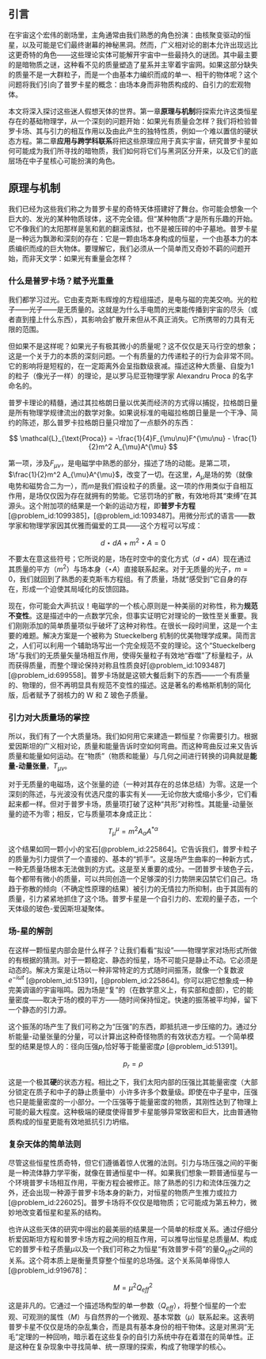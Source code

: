 ## 引言
在宇宙这个宏伟的剧场里，主角通常由我们熟悉的角色扮演：由核聚变驱动的恒星，以及可能是它们最终谢幕的神秘黑洞。然而，广义相对论的剧本允许出现远比这更奇特的角色——这些理论实体可能解开宇宙中一些最持久的谜团。其中最主要的是暗物质之谜，这种看不见的质量塑造了星系并主宰着宇宙网。如果这部分缺失的质量不是一大群粒子，而是一个由基本力编织而成的单一、相干的物体呢？这个问题将我们引向了普罗卡星的概念：由场本身而非物质构成的、自引力的宏观物体。

本文将深入探讨这些迷人假想天体的世界。第一章**原理与机制**将探索允许这类恒星存在的基础物理学，从一个深刻的问题开始：如果光有质量会怎样？我们将检验普罗卡场、其与引力的相互作用以及由此产生的独特性质，例如一个难以置信的硬状态方程。第二章**应用与跨学科联系**将把这些原理应用于真实宇宙，研究普罗卡星如何可能成为我们所寻找的暗物质，我们如何将它们与黑洞区分开来，以及它们的底层场在中子星核心可能扮演的角色。

## 原理与机制

我们已经为这些我们称之为普罗卡星的奇特天体搭建好了舞台。你可能会想象一个巨大的、发光的某种物质球体，这不完全错。但“某种物质”才是所有乐趣的开始。它不像我们的太阳那样是氢和氦的翻滚炼狱，也不是被压碎的中子墓地。普罗卡星是一种远为飘渺和深刻的存在：它是一颗由场本身构成的恒星，一个由基本力的本质编织而成的巨大物体。要理解它，我们必须从一个简单而又奇妙不羁的问题开始，而非天文学：如果光有重量会怎样？

### 什么是普罗卡场？赋予光重量

我们都学习过光。它由麦克斯韦辉煌的方程组描述，是电与磁的完美交响。光的粒子——光子——是无质量的。这就是为什么手电筒的光束能传播到宇宙的尽头（或者直到撞上什么东西），其影响会扩散开来但从不真正消失。它所携带的力具有无限的范围。

但如果不是这样呢？如果光子有极其微小的质量呢？这不仅仅是天马行空的想象；这是一个关于力的本质的深刻问题。一个有质量的力传递粒子的行为会非常不同。它的影响将是短程的，在一定距离外会呈指数级衰减。描述这种大质量、自旋为1的粒子（像光子一样）的理论，是以罗马尼亚物理学家 Alexandru Proca 的名字命名的。

普罗卡理论的精髓，通过其拉格朗日量以优美而经济的方式得以捕捉，拉格朗日量是所有物理学规律流出的数学对象。如果说标准的电磁拉格朗日量是一个干净、简约的陈述，那么普罗卡拉格朗日量只增加了一点额外的东西：

$$ \mathcal{L}_{\text{Proca}} = -\frac{1}{4}F_{\mu\nu}F^{\mu\nu} - \frac{1}{2}m^2 A_{\mu}A^{\mu} $$

第一项，涉及$F_{\mu\nu}$，是电磁学中熟悉的部分，描述了场的动能。是第二项，$\frac{1}{2}m^2 A_{\mu}A^{\mu}$，改变了一切。在这里，$A_{\mu}$是场的势（就像电势和磁势合二为一），而$m$是我们假设粒子的质量。这一项的作用类似于自相互作用，是场仅仅因为存在就拥有的势能。它惩罚场的扩散，有效地将其“束缚”在其源头。这个附加项的结果是一个新的运动方程，即**普罗卡方程**[@problem_id:1099385]，[@problem_id:1093487]。用微分形式的语言——数学家和物理学家因其优雅而偏爱的工具——这个方程可以写成：

$$ d\star dA + m^2 \star A = 0 $$

不要太在意这些符号；它所说的是，场在时空中的变化方式（$d\star dA$）现在通过其质量的平方（$m^2$）与场本身（$\star A$）直接联系起来。对于无质量的光子，$m=0$，我们就回到了熟悉的麦克斯韦方程组。有了质量，场就“感受到”它自身的存在，形成一个迫使其局域化的反馈回路。

现在，你可能会大声抗议！电磁学的一个核心原则是一种美丽的对称性，称为**规范不变性**。这是描述中的一点数学冗余，但事实证明它对理论的一致性至关重要。我们刚刚添加的简单质量项似乎破坏了这种对称性。在很长一段时间里，这是一个主要的难题。解决方案是一个被称为 Stueckelberg 机制的优美物理学成果。简而言之，人们可以利用一个辅助场写出一个完全规范不变的理论。这个“Stueckelberg 场”与我们的无质量矢量场相互作用，使得矢量粒子有效地“吞噬”了标量粒子，从而获得质量，而整个理论保持对称且性质良好[@problem_id:1093487] [@problem_id:699558]。普罗卡场就是这顿大餐后剩下的东西——一个有质量的、物理的，但不再明显具有规范不变性的描述。这是著名的希格斯机制的简化版，后者赋予了弱核力的 W 和 Z 玻色子质量。

### 引力对大质量场的掌控

所以，我们有了一个大质量场。我们如何用它来建造一颗恒星？你需要引力。根据爱因斯坦的广义相对论，质量和能量告诉时空如何弯曲。而这种弯曲反过来又告诉质量和能量如何运动。在“物质”（物质和能量）与几何之间进行转换的词典就是**能量-动量张量**，$T_{\mu\nu}$。

对于无质量的电磁场，这个张量的迹（一种对其存在的总体总结）为零。这是一个深刻的陈述，与光波没有优选尺度的事实有关——无论你放大或缩小多少，它们看起来都一样。但对于普罗卡场，质量项打破了这种“共形”对称性。其能量-动量张量的迹不为零；相反，它与质量项本身成正比：

$$ T^{\mu}_{\mu} = m^2 A_{\alpha}A^{*\alpha} $$

这个结果如同一颗小小的宝石[@problem_id:225864]。它告诉我们，普罗卡粒子的质量为引力提供了一个直接的、基本的“抓手”。这是场产生曲率的一种新方式，一种无质量场根本无法做到的方式。这是至关重要的成分。一团普罗卡玻色子云，每个都带有微小的质量，可以共同创造一个足够深的引力势阱来囚禁它们自己。场趋于弥散的倾向（不确定性原理的结果）被引力的无情拉力所抑制，由于其固有的质量，引力紧紧地抓住了这个场。普罗卡星是一个自引力的、宏观的量子态，一个天体级的玻色-爱因斯坦凝聚体。

### 场-星的解剖

在这样一颗恒星内部会是什么样子？让我们看看“拟设”——物理学家对场形式所做的有根据的猜测。对于一颗稳定、静态的恒星，场不可能只是静止不动。它必须是动态的。解决方案是让场以一种非常特定的方式随时间振荡，就像一个复数波$e^{-i\omega t}$ [@problem_id:51391]，[@problem_id:225864]。你可以把它想象成一种完美调谐的宇宙嗡鸣。因为场是“复”的（在数学意义上，有实部和虚部），它的能量密度——取决于场的模的平方——随时间保持恒定。快速的振荡被平均掉，留下一个静态的引力源。

这个振荡的场产生了我们可称之为“压强”的东西，即抵抗进一步压缩的力。通过分析能量-动量张量的分量，可以计算出这种奇怪物质的有效状态方程。一个简单模型的结果是惊人的：径向压强$p_r$恰好等于能量密度$\rho$ [@problem_id:51391]。

$$ p_r = \rho $$

这是一个极其**硬**的状态方程。相比之下，我们太阳内部的压强比其能量密度（大部分锁定在质子和中子的静止质量中）小许多许多个数量级。即使在中子星中，压强也只是能量密度的一小部分。一个压强等于能量密度的物质，其刚性达到了物理上可能的最大程度。这种极端的硬度使得普罗卡星能够异常致密和巨大，比由普通物质构成的恒星更能有效地抵抗引力坍缩。

### 复杂天体的简单法则

尽管这些恒星性质奇特，但它们遵循着惊人优雅的法则。引力与场压强之间的平衡是一种流体静力学平衡，就像在普通恒星中一样。如果我们想象一颗普通恒星与一个环境普罗卡场相互作用，平衡方程会被修正。除了熟悉的引力和流体压强力之外，还会出现一种源于普罗卡场本身的新力，对恒星的物质产生推力或拉力[@problem_id:226025]。普罗卡场将不仅仅是暗物质；它可能成为第五种力，微妙地改变着恒星和星系的结构。

也许从这些天体的研究中得出的最美丽的结果是一个简单的标度关系。通过仔细分析爱因斯坦方程和普罗卡场方程之间的相互作用，可以推导出恒星总质量$M$、构成它的普罗卡粒子质量$\mu$以及一个我们可称之为恒星“有效普罗卡荷”的量$Q_{eff}$之间的关系。这个荷本质上是衡量贯穿整个恒星的总场强。这个关系简单得惊人[@problem_id:919678]：

$$ M = \mu^2 Q_{eff}^2 $$

这是非凡的。它通过一个描述场构型的单一参数（$Q_{eff}$），将整个恒星的一个宏观、可观测的属性（$M$）与自然界的一个微观、基本常数（$\mu$）联系起来。这表明普罗卡星不仅仅是场的杂乱集合，而是具有基本身份的相干物体。这是对黑洞“无毛”定理的一种回响，暗示着在这些复杂的自引力系统中存在着潜在的简单性。正是这种在复杂现象中寻找简单、统一原理的探索，构成了物理学的核心。

